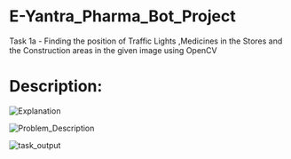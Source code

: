 # E-Yantra_Pharma_Bot_Project
Task 1a - Finding the position of Traffic Lights ,Medicines in the Stores and the Construction areas in the given image using OpenCV

# Description:

![Explanation](https://github.com/KAVINT21/E-Yantra_Pharma_Bot_Project/assets/95117554/a9df79be-cebe-40bd-92ba-fc6480e06019)

![Problem_Description](https://github.com/KAVINT21/E-Yantra_Pharma_Bot_Project/assets/95117554/2e04708f-b0ad-4d11-8950-8c1cff50c33b)

![task_output](https://github.com/KAVINT21/E-Yantra_Pharma_Bot_Project/assets/95117554/bcbc2a9a-ae8f-41fe-bfa5-710c9b123853)




